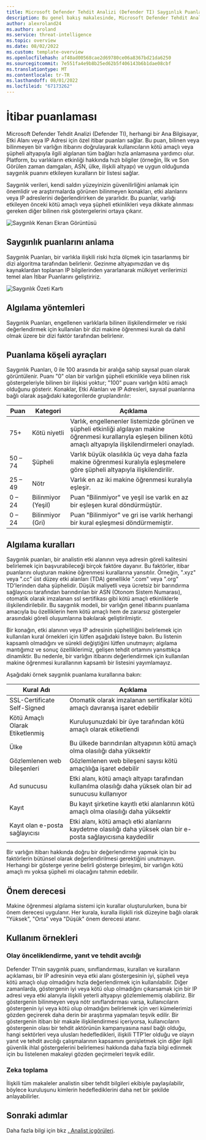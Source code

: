 ```yaml
---
title: Microsoft Defender Tehdit Analizi (Defender TI) Saygınlık Puanlaması
description: Bu genel bakış makalesinde, Microsoft Defender Tehdit Analizi (Defender TI) saygınlık puanlama özelliği hakkında bilgi edinin.
author: alexroland24
ms.author: aroland
ms.service: threat-intelligence
ms.topic: overview
ms.date: 08/02/2022
ms.custom: template-overview
ms.openlocfilehash: af40ad00568cae2d69780ce06a8367bd21da6250
ms.sourcegitcommit: 7e551fa4e9b8b25ed62b5f406143b6b1dae08cbf
ms.translationtype: MT
ms.contentlocale: tr-TR
ms.lasthandoff: 08/01/2022
ms.locfileid: "67173262"
---
```

# <a name="reputation-scoring"></a>İtibar puanlaması

Microsoft Defender Tehdit Analizi (Defender TI), herhangi bir Ana Bilgisayar, Etki Alanı veya IP Adresi için özel itibar puanları sağlar. Bu puan, bilinen veya bilinmeyen bir varlığın itibarını doğrulayarak kullanıcıların kötü amaçlı veya şüpheli altyapıyla ilgili algılanan tüm bağları hızla anlamasına yardımcı olur. Platform, bu varlıkların etkinliği hakkında hızlı bilgiler (örneğin, İlk ve Son Görülen zaman damgaları, ASN, ülke, ilişkili altyapı) ve uygun olduğunda saygınlık puanını etkileyen kuralların bir listesi sağlar.

Saygınlık verileri, kendi saldırı yüzeyinizin güvenilirliğini anlamak için önemlidir ve araştırmalarda görünen bilinmeyen konakları, etki alanlarını veya IP adreslerini değerlendirirken de yararlıdır. Bu puanlar, varlığı etkileyen önceki kötü amaçlı veya şüpheli etkinlikleri veya dikkate alınması gereken diğer bilinen risk göstergelerini ortaya çıkarır.

![Saygınlık Kenarı Ekran Görüntüsü](media/reputationEdgeScreenshot.png)
## <a name="understanding-reputation-scores"></a>Saygınlık puanlarını anlama

Saygınlık Puanları, bir varlıkla ilişkili riski hızla ölçmek için tasarlanmış bir dizi algoritma tarafından belirlenir. Gezinme altyapımızdan ve dış kaynaklardan toplanan IP bilgilerinden yararlanarak mülkiyet verilerimizi temel alan İtibar Puanlarını geliştiririz.

![Saygınlık Özeti Kartı](media/reputationSummaryCard.png)

## <a name="detection-methods"></a>Algılama yöntemleri
Saygınlık Puanları, engellenen varlıklarla bilinen ilişkilendirmeler ve riski değerlendirmek için kullanılan bir dizi makine öğrenmesi kuralı da dahil olmak üzere bir dizi faktör tarafından belirlenir.

## <a name="scoring-brackets"></a>Puanlama köşeli ayraçları
Saygınlık Puanları, 0 ile 100 arasında bir aralığa sahip sayısal puan olarak görüntülenir. Puanı "0" olan bir varlığın şüpheli etkinlikle veya bilinen risk göstergeleriyle bilinen bir ilişkisi yoktur; "100" puanı varlığın kötü amaçlı olduğunu gösterir. Konaklar, Etki Alanları ve IP Adresleri, sayısal puanlarına bağlı olarak aşağıdaki kategorilerde gruplandırılır:

|     Puan             |     Kategori              |     Açıklama                                                                                                                                                                          |
|-----------------------|---------------------------|------------------------------------------------------------------------------------------------------------------------------------------------------------------------------------------|
|     75+               |     Kötü niyetli             |     Varlık, engellenenler listemizde görünen ve şüpheli etkinliği algılayan makine öğrenmesi kurallarıyla eşleşen bilinen kötü amaçlı altyapıyla ilişkilendirmeleri onayladı.      |
|     50   – 74         |     Şüpheli            |     Varlık büyük olasılıkla üç veya daha fazla makine öğrenmesi kuralıyla eşleşmelere göre şüpheli altyapıyla ilişkilendirilir.                                                           |
|     25   – 49         |     Nötr               |     Varlık en az iki makine öğrenmesi kuralıyla eşleşir.                                                                                                                            |
|     0   – 24          |     Bilinmiyor (Yeşil)     |     Puan "Bilinmiyor" ve yeşil ise varlık en az bir eşleşen kural döndürmüştür.                                                                                          |
|     0   – 24          |     Bilinmiyor (Gri)      |     Puan "Bilinmiyor" ve gri ise varlık herhangi bir kural eşleşmesi döndürmemiştir.                                                                                                |  

## <a name="detection-rules"></a>Algılama kuralları

Saygınlık puanları, bir analistin etki alanının veya adresin göreli kalitesini belirlemek için başvurabileceği birçok faktöre dayanır. Bu faktörler, itibar puanlarını oluşturan makine öğrenmesi kurallarına yansıtılır. Örneğin, ".xyz" veya ".cc" üst düzey etki alanları (TDA) genellikle ".com" veya ".org" TD'lerinden daha şüphelidir. Düşük maliyetli veya ücretsiz bir barındırma sağlayıcısı tarafından barındırılan bir ASN (Otonom Sistem Numarası), otomatik olarak imzalanan ssl sertifikası gibi kötü amaçlı etkinliklerle ilişkilendirilebilir. Bu saygınlık modeli, bir varlığın genel itibarını puanlama amacıyla bu özelliklerin hem kötü amaçlı hem de zararsız göstergeler arasındaki göreli oluşumlarına bakılarak geliştirilmiştir.

Bir konağın, etki alanının veya IP adresinin şüpheliliğini belirlemek için kullanılan kural örnekleri için lütfen aşağıdaki listeye bakın. Bu listenin kapsamlı olmadığını ve sürekli değiştiğini lütfen unutmayın; algılama mantığımız ve sonuç özelliklerimiz, gelişen tehdit ortamını yansıttıkça dinamiktir. Bu nedenle, bir varlığın itibarını değerlendirmek için kullanılan makine öğrenmesi kurallarının kapsamlı bir listesini yayımlamayız.

Aşağıdaki örnek saygınlık puanlama kurallarına bakın:

|     Kural Adı                    |     Açıklama                                                                                        |
|------------------------------------|--------------------------------------------------------------------------------------------------------|
|     SSL-Certificate Self-Signed    |     Otomatik olarak imzalanan sertifikalar kötü amaçlı davranışa işaret edebilir                                         |
|     Kötü Amaçlı Olarak Etiketlenmiş            |     Kuruluşunuzdaki bir üye tarafından kötü amaçlı olarak etiketlendi                                         |
|     Ülke                        |     Bu ülkede barındırılan altyapının kötü amaçlı olma olasılığı daha yüksektir                             |
|     Gözlemlenen web bileşenleri        |     Gözlemlenen web bileşeni sayısı kötü amaçlılığa işaret edebilir                                 |
|     Ad sunucusu                    |     Etki alanı, kötü amaçlı altyapı tarafından kullanılma olasılığı daha yüksek olan bir ad sunucusu kullanıyor         |
|     Kayıt                      |     Bu kayıt şirketine kayıtlı etki alanlarının kötü amaçlı olma olasılığı daha yüksektir                           |
|     Kayıt olan e-posta sağlayıcısı      |     Etki alanı, kötü amaçlı etki alanlarını kaydetme olasılığı daha yüksek olan bir e-posta sağlayıcısına kaydedilir    |

Bir varlığın itibarı hakkında doğru bir değerlendirme yapmak için bu faktörlerin bütünsel olarak değerlendirilmesi gerektiğini unutmayın. Herhangi bir gösterge yerine belirli gösterge birleşimi, bir varlığın kötü amaçlı mı yoksa şüpheli mi olacağını tahmin edebilir.

## <a name="severity"></a>Önem derecesi

Makine öğrenmesi algılama sistemi için kurallar oluşturulurken, buna bir önem derecesi uygulanır. Her kurala, kuralla ilişkili risk düzeyine bağlı olarak "Yüksek", "Orta" veya "Düşük" önem derecesi atanır.

## <a name="use-cases"></a>Kullanım örnekleri

### <a name="incident-triage-response-and-threat-hunting"></a>Olay önceliklendirme, yanıt ve tehdit avcılığı
Defender TI'nin saygınlık puanı, sınıflandırması, kuralları ve kuralların açıklaması, bir IP adresinin veya etki alanı göstergesinin iyi, şüpheli veya kötü amaçlı olup olmadığını hızla değerlendirmek için kullanılabilir. Diğer zamanlarda, göstergenin iyi veya kötü olup olmadığını çıkarsamak için bir IP adresi veya etki alanıyla ilişkili yeterli altyapıyı gözlemlememiş olabiliriz. Bir göstergenin bilinmeyen veya nötr sınıflandırması varsa, kullanıcıların göstergenin iyi veya kötü olup olmadığını belirlemek için veri kümelerimizi gözden geçirerek daha derin bir araştırma yapmaları teşvik edilir. Bir göstergenin itibarı bir makale ilişkilendirmesi içeriyorsa, kullanıcıların göstergenin olası bir tehdit aktörünün kampanyasına nasıl bağlı olduğu, hangi sektörleri veya ulusları hedefledikleri, ilişkili TTP'ler olduğu ve olayın yanıt ve tehdit avcılığı çalışmalarının kapsamını genişletmek için diğer ilgili güvenlik ihlal göstergelerini belirlemesi hakkında daha fazla bilgi edinmek için bu listelenen makaleyi gözden geçirmeleri teşvik edilir.

### <a name="intelligence-gathering"></a>Zeka toplama

İlişkili tüm makaleler analistin siber tehdit bilgileri ekibiyle paylaşılabilir, böylece kuruluşunu kimlerin hedeflediklerini daha net bir şekilde anlayabilirler.

## <a name="next-steps"></a>Sonraki adımlar
Daha fazla bilgi için bkz [. Analist içgörüleri](analyst-insights.md).